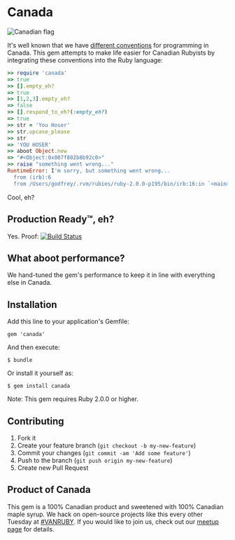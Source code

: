 # Canada

![Canadian flag](https://raw.github.com/vanruby/canada/master/canada.png)

It's well known that we have [different conventions](http://programmers.stackexchange.com/questions/1483/do-people-in-non-english-speaking-countries-code-in-english#answer-5576) for programming in Canada. This gem attempts to make life easier for Canadian Rubyists by integrating these conventions into the Ruby language:

```ruby
>> require 'canada'
=> true
>> [].empty_eh?
=> true
>> [1,2,3].empty_eh?
=> false
>> [].respond_to_eh?(:empty_eh?)
=> true
>> str = 'You Hoser'
>> str.upcase_please
>> str
=> 'YOU HOSER'
>> aboot Object.new
=> "#<Object:0x007f802b8b92c0>"
>> raise "something went wrong..."
RuntimeError: I'm sorry, but something went wrong...
  from (irb):6
  from /Users/godfrey/.rvm/rubies/ruby-2.0.0-p195/bin/irb:16:in `<main>'
```

Cool, eh?

## Production Ready™, eh?

Yes. Proof: [![Build Status](https://travis-ci.org/vanruby/canada.png)](https://travis-ci.org/vanruby/canada)


## What aboot performance?

We hand-tuned the gem's performance to keep it in line with everything else in Canada.

## Installation

Add this line to your application's Gemfile:

    gem 'canada'

And then execute:

    $ bundle

Or install it yourself as:

    $ gem install canada

Note: This gem requires Ruby 2.0.0 or higher.

## Contributing

1. Fork it
2. Create your feature branch (`git checkout -b my-new-feature`)
3. Commit your changes (`git commit -am 'Add some feature'`)
4. Push to the branch (`git push origin my-new-feature`)
5. Create new Pull Request

## Product of Canada

This gem is a 100% Canadian product and sweetened with 100% Canadian maple syrup. We hack on open-source projects like this every other Tuesday at [#VANRUBY](http://vanruby.org). If you would like to join us, check out our [meetup page](http://www.meetup.com/vancouver-ruby/) for details.
